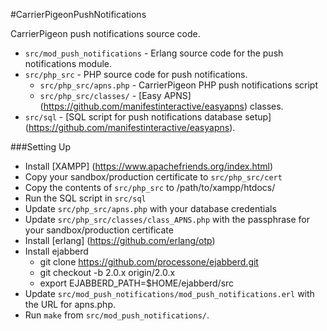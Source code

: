 #CarrierPigeonPushNotifications


CarrierPigeon push notifications source code.

- `src/mod_push_notifications` - Erlang source code for the push notifications module.
- `src/php_src` - PHP source code for push notifications.
  - `src/php_src/apns.php` - CarrierPigeon PHP push notifications script 
  - `src/php_src/classes/` - [Easy APNS] (https://github.com/manifestinteractive/easyapns) classes.
- `src/sql` - [SQL script for push notifications database setup] (https://github.com/manifestinteractive/easyapns).



###Setting Up

- Install [XAMPP] (https://www.apachefriends.org/index.html)
- Copy your sandbox/production certificate to `src/php_src/cert`
- Copy the contents of `src/php_src` to /path/to/xampp/htdocs/
- Run the SQL script in `src/sql`
- Update `src/php_src/apns.php` with your database credentials 
- Update `src/php_src/classes/class_APNS.php` with the passphrase for your sandbox/production certificate
- Install [erlang] (https://github.com/erlang/otp)
- Install ejabberd
  - git clone https://github.com/processone/ejabberd.git
  - git checkout -b 2.0.x origin/2.0.x
  - export EJABBERD_PATH=$HOME/ejabberd/src
- Update `src/mod_push_notifications/mod_push_notifications.erl` with the URL for apns.php.
- Run `make` from `src/mod_push_notifications/`.
